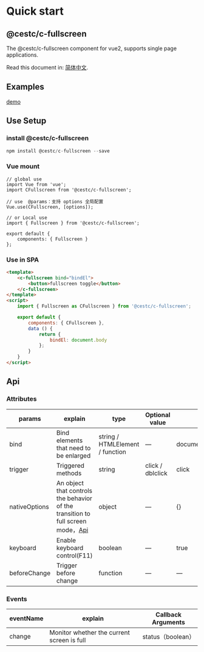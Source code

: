 # Quick start

## @cestc/c-fullscreen

The @cestc/c-fullscreen component for vue2, supports single page applications.

Read this document in: [简体中文](https://github.com/Hyhello/geo-cli/blob/master/README.zh_CN.md).

## Examples

[demo](https://whgitlab2.cestc.cn/yeshengqiang/fullscreen/blob/master/index.html)

## Use Setup

### install @cestc/c-fullscreen

```javascript
npm install @cestc/c-fullscreen --save
```

### Vue mount

```vuejs
// global use
import Vue from 'vue';
import CFullscreen from '@cestc/c-fullscreen';

// use  @params：支持 options 全局配置
Vue.use(CFullscreen, [options]);

// or Local use
import { Fullscreen } from '@cestc/c-fullscreen';

export default {
    components: { Fullscreen }
};
```

### Use in SPA

```html
<template>
    <c-fullscreen bind="bindEl">
        <button>fullscreen toggle</button>
    </c-fullscreen>
</template>
<script>
    import { Fullscreen as CFullscreen } from '@cestc/c-fullscreen';

    export default {
        components: { CFullscreen },
        data () {
            return {
                bindEl: document.body
            };
        }
    }
</script>
```

## Api

### Attributes

| params              | explain                 | type            | Optional value | Default value |
| ----------------- | ------------------- | --------------- | ------ | ------ |
| bind              | Bind elements that need to be enlarged    | string / HTMLElement / function    | —     |  document.documentElement  |
| trigger              | Triggered methods        | string          | click / dblclick | click |
| nativeOptions     | An object that controls the behavior of the transition to full screen mode，[Api](https://developer.mozilla.org/en-US/docs/Web/API/Element/requestFullScreen)           | object  | —    | {}     |
| keyboard          | Enable keyboard control(F11) | boolean  | —    | true     |
| beforeChange      | Trigger before change          | function  | —   | —    |

### Events

| eventName | explain               | Callback Arguments |
| ------ | ------------------ | -------- |
| change  | Monitor whether the current screen is full | status（boolean） |
